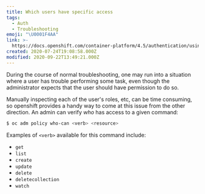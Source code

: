 ```yaml
---
title: Which users have specific access
tags:
  - Auth
  - Troubleshooting
emoji: "\U0001F4AA"
link: >-
  https://docs.openshift.com/container-platform/4.5/authentication/using-rbac.html
created: 2020-07-24T19:08:58.000Z
modified: 2020-09-22T13:49:21.000Z
---
```


During the course of normal troubleshooting, one may run into a situation where a user has trouble performing some task, even though the administrator expects that the user should have permission to do so.

Manually inspecting each of the user's roles, etc, can be time consuming, so openshift provides a handy way to come at this issue from the other direction. An admin can verify _who_ has access to a given command:

```bash
$ oc adm policy who-can <verb> <resource>
```

Examples of `<verb>` available for this command include:
* `get`
* `list`
* `create`
* `update`
* `delete`
* `deletecollection`
* `watch`

